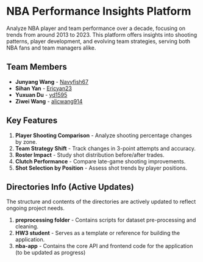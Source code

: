 # NBA Performance Insights Platform

Analyze NBA player and team performance over a decade, focusing on trends from around 2013 to 2023. This platform offers insights into shooting patterns, player development, and evolving team strategies, serving both NBA fans and team managers alike.

## Team Members
- **Junyang Wang** - [Navyfish67](https://github.com/Navyfish67)
- **Sihan Yan** - [Ericyan23](https://github.com/Ericyan23)
- **Yuxuan Du** - [yd1595](https://github.com/yd1595)
- **Ziwei Wang** - [alicwang914](https://github.com/alicwang914)

## Key Features
1. **Player Shooting Comparison** - Analyze shooting percentage changes by zone.
2. **Team Strategy Shift** - Track changes in 3-point attempts and accuracy.
3. **Roster Impact** - Study shot distribution before/after trades.
4. **Clutch Performance** - Compare late-game shooting improvements.
5. **Shot Selection by Position** - Assess shot trends by player positions.

## Directories Info (Active Updates)
The structure and contents of the directories are actively updated to reflect ongoing project needs.

1. **preprocessing folder** - Contains scripts for dataset pre-processing and cleaning.
2. **HW3 student** - Serves as a template or reference for building the application.
3. **nba-app** - Contains the core API and frontend code for the application (to be updated as progress)

